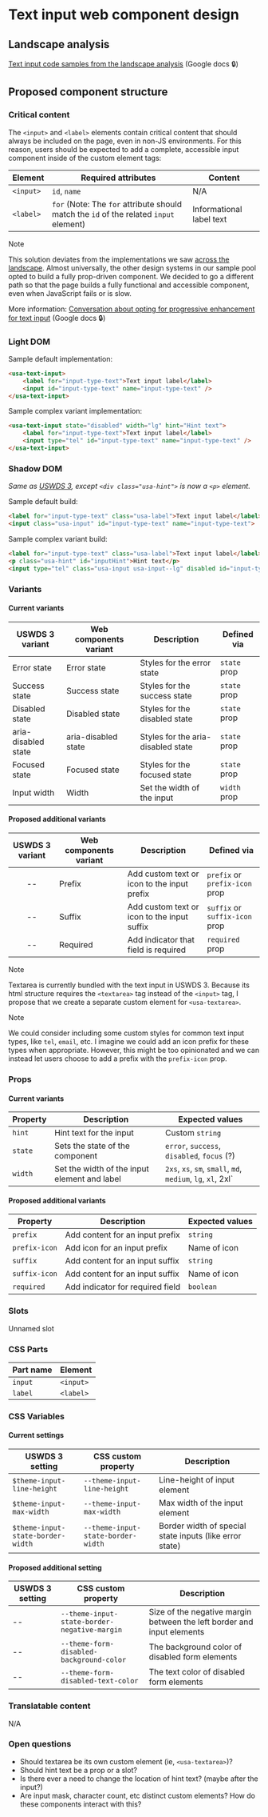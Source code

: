 # Text input web component design

## Landscape analysis
[Text input code samples from the landscape analysis](https://docs.google.com/document/d/196iN8pSayb-vMNAupD_1hrnzKeHgHCI9P4xSqK2b-tE/edit#heading=h.fa3sv1ray42g) (Google docs :lock:)

## Proposed component structure

### Critical content
The `<input>` and `<label>` elements contain critical content that should always be included on the page, even in non-JS environments. For this reason, users should be expected to add a complete, accessible input component inside of the custom element tags:

| Element | Required attributes | Content |
|--------|--------|--------|
| `<input>` | `id`, `name` | N/A |
| `<label>` | `for` (Note: The `for` attribute should match the `id` of the related `input` element) | Informational label text |

> [!note]
> This solution deviates from the implementations we saw [across the landscape](https://docs.google.com/document/d/196iN8pSayb-vMNAupD_1hrnzKeHgHCI9P4xSqK2b-tE/edit#heading=h.fa3sv1ray42g). Almost universally, the other design systems in our sample pool opted to build a fully prop-driven component. We decided to go a different path so that the page builds a fully functional and accessible component, even when JavaScript fails or is slow.
>
> More information: [Conversation about opting for progressive enhancement for text input](https://docs.google.com/document/d/1Wqy29Ujm9xPlDq-VE_uiZs_JBMNgdlkNbIBLpXH9270/edit#heading=h.f4t562n12qjg) (Google docs :lock:)
### Light DOM

Sample default implementation:
```html
<usa-text-input>
    <label for="input-type-text">Text input label</label>
    <input id="input-type-text" name="input-type-text" />
</usa-text-input>
```

Sample complex variant implementation:
```html
<usa-text-input state="disabled" width="lg" hint="Hint text">
    <label for="input-type-text">Text input label</label>
    <input type="tel" id="input-type-text" name="input-type-text" />
</usa-text-input>
```

### Shadow DOM
_Same as [USWDS 3](https://federalist-3b6ba08e-0df4-44c9-ac73-6fc193b0e19c.sites.pages.cloud.gov/preview/uswds/uswds/develop/?path=/story/components-form-inputs-text-input--input), except `<div class="usa-hint">` is now a `<p>` element._

Sample default build:
```html
<label for="input-type-text" class="usa-label">Text input label</label>
<input class="usa-input" id="input-type-text" name="input-type-text">
```

Sample complex variant build:
```html
<label for="input-type-text" class="usa-label">Text input label</label>
<p class="usa-hint" id="inputHint">Hint text</p>
<input type="tel" class="usa-input usa-input--lg" disabled id="input-type-text" name="input-type-text" ariadescribedby="inputHint">
```

### Variants

#### Current variants
| USWDS 3 variant | Web components variant | Description | Defined via |
|--------|--------|--------|--------|
| Error state | Error state | Styles for the error state | `state` prop |
| Success state | Success state |  Styles for the success state | `state` prop |
| Disabled state | Disabled state |  Styles for the disabled state | `state` prop |
| aria-disabled state | aria-disabled state |  Styles for the aria-disabled state | `state` prop |
| Focused state | Focused state  |  Styles for the focused state | `state` prop |
| Input width | Width | Set the width of the input | `width` prop |

#### Proposed additional variants
| USWDS 3 variant | Web components variant | Description | Defined via |
|:--------:|--------|--------|--------|
| -- | Prefix | Add custom text or icon to the input prefix  | `prefix` or `prefix-icon` prop |
| -- | Suffix | Add custom text or icon to the input suffix | `suffix` or `suffix-icon` prop |
| -- | Required | Add indicator that field is required| `required` prop |

> [!note]
> Textarea is currently bundled with the text input in USWDS 3. Because its html structure requires the `<textarea>` tag instead of the `<input>` tag, I propose that we create a separate custom element for `<usa-textarea>`.

> [!note]
> We could consider including some custom styles for common text input types, like `tel`, `email`, etc. I imagine we could add an icon prefix for these types when appropriate. However, this might be too opinionated and we can instead let users choose to add a prefix with the `prefix-icon` prop.

### Props

#### Current variants
| Property | Description | Expected values
|--------|--------|--------|
| `hint` | Hint text for the input | Custom `string` |
| `state` | Sets the state of the component | `error`, `success`, `disabled`, `focus` (?) |
| `width` |  Set the width of the input element and label | `2xs`, `xs`, `sm`, `small`, `md`, `medium`, `lg`, `xl`, 2xl`  |

#### Proposed additional variants
| Property | Description | Expected values
|--------|--------|--------|
| `prefix` |  Add content for an input prefix | `string` |
| `prefix-icon` |  Add icon for an input prefix | Name of icon |
| `suffix` |  Add content for an input suffix | `string` |
| `suffix-icon` |  Add content for an input suffix | Name of icon |
| `required` | Add indicator for required field | `boolean` |

### Slots
Unnamed slot

### CSS Parts
| Part name | Element |
|--------|--------|
| `input` | `<input>` |
| `label` | `<label>` |

### CSS Variables

#### Current settings
| USWDS 3 setting | CSS custom property | Description |
|--------|--------|--------|
| `$theme-input-line-height` | `--theme-input-line-height` | Line-height of input element |
| `$theme-input-max-width` | `--theme-input-max-width` | Max width of the input element |
| `$theme-input-state-border-width` | `--theme-input-state-border-width` | Border width of special state inputs (like error state) |

#### Proposed additional setting
| USWDS 3 setting | CSS custom property | Description |
|--------|--------|--------|
| -- | `--theme-input-state-border-negative-margin` | Size of the negative margin between the left border and input elements |
| -- | `--theme-form-disabled-background-color` | The background color of disabled form elements |
| -- |  `--theme-form-disabled-text-color` | The text color of disabled form elements |

### Translatable content
N/A

### Open questions
- Should textarea be its own custom element (ie, `<usa-textarea>`)?
- Should hint text be a prop or a slot?
- Is there ever a need to change the location of hint text? (maybe after the input?)
- Are input mask, character count, etc distinct custom elements? How do these components interact with this?
